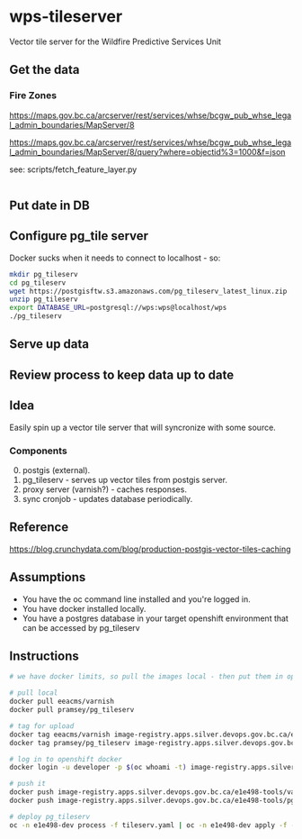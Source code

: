 # wps-tileserver
Vector tile server for the Wildfire Predictive Services Unit 
## Get the data

### Fire Zones

https://maps.gov.bc.ca/arcserver/rest/services/whse/bcgw_pub_whse_legal_admin_boundaries/MapServer/8

https://maps.gov.bc.ca/arcserver/rest/services/whse/bcgw_pub_whse_legal_admin_boundaries/MapServer/8/query?where=objectid%3=1000&f=json

see: scripts/fetch_feature_layer.py

```

```

## Put date in DB

## Configure pg_tile server

Docker sucks when it needs to connect to localhost - so:

```bash
mkdir pg_tileserv
cd pg_tileserv
wget https://postgisftw.s3.amazonaws.com/pg_tileserv_latest_linux.zip
unzip pg_tileserv
export DATABASE_URL=postgresql://wps:wps@localhost/wps
./pg_tileserv
```

## Serve up data

## Review process to keep data up to date


## Idea
Easily spin up a vector tile server that will syncronize with some source.

### Components
0. postgis (external).
1. pg_tileserv - serves up vector tiles from postgis server.
2. proxy server (varnish?) - caches responses.
3. sync cronjob - updates database periodically.
## Reference
https://blog.crunchydata.com/blog/production-postgis-vector-tiles-caching

## Assumptions
- You have the oc command line installed and you're logged in.
- You have docker installed locally.
- You have a postgres database in your target openshift environment that can be accessed by pg_tileserv
## Instructions

```bash
# we have docker limits, so pull the images local - then put them in openshift

# pull local
docker pull eeacms/varnish
docker pull pramsey/pg_tileserv

# tag for upload
docker tag eeacms/varnish image-registry.apps.silver.devops.gov.bc.ca/e1e498-tools/varnish:latest
docker tag pramsey/pg_tileserv image-registry.apps.silver.devops.gov.bc.ca/e1e498-tools/pg_tileserv:latest

# log in to openshift docker
docker login -u developer -p $(oc whoami -t) image-registry.apps.silver.devops.gov.bc.ca

# push it
docker push image-registry.apps.silver.devops.gov.bc.ca/e1e498-tools/varnish:latest
docker push image-registry.apps.silver.devops.gov.bc.ca/e1e498-tools/pg_tileserv:latest

# deploy pg_tileserv
oc -n e1e498-dev process -f tileserv.yaml | oc -n e1e498-dev apply -f -
```